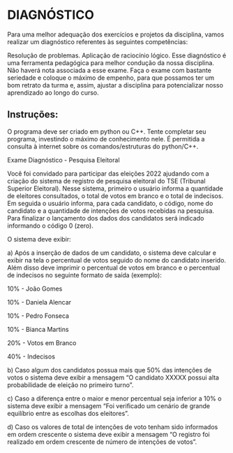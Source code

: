 # DIAGNÓSTICO
Para uma melhor adequação dos exercícios e projetos da disciplina, vamos realizar um diagnóstico referentes às seguintes competências:

Resolução de problemas.
Aplicação de raciocínio lógico.
Esse diagnóstico é uma ferramenta pedagógica para melhor condução da nossa disciplina. Não haverá nota associada a esse exame. Faça o exame com bastante seriedade e coloque o máximo de empenho, para que possamos ter um bom retrato da turma e, assim, ajustar a disciplina para potencializar nosso aprendizado ao longo do curso.

## Instruções:

O programa deve ser criado em python ou C++. Tente completar seu programa, investindo o máximo de conhecimento nele. É permitida a consulta à internet sobre os comandos/estruturas do python/C++. 

Exame Diagnóstico - Pesquisa Eleitoral

Você foi convidado para participar das eleições 2022 ajudando com a criação do sistema de registro de pesquisa eleitoral do TSE (Tribunal Superior Eleitoral). Nesse sistema, primeiro o usuário informa a quantidade de eleitores consultados, o total de votos em branco e o total de indecisos. Em seguida o usuário informa, para cada candidato, o código, nome do candidato e a quantidade de intenções de votos recebidas na pesquisa. Para finalizar o lançamento dos dados dos candidatos será indicado informando o código 0 (zero). 

O sistema deve exibir:

a) Após a inserção de dados de um candidato, o sistema deve calcular e exibir na tela o percentual de votos seguido do nome do candidato inserido. Além disso deve imprimir o percentual de votos em branco e o percentual de indecisos no seguinte formato de saída (exemplo):

  10% - João Gomes           

  10% - Daniela Alencar           

  10% - Pedro Fonseca        

  10% - Bianca Martins      

  20% - Votos em Branco            

  40% - Indecisos                  

b) Caso algum dos candidatos possua mais que 50% das intenções de votos o sistema deve exibir a mensagem “O candidato XXXXX possui alta probabilidade de eleição no primeiro turno”.

c) Caso a diferença entre o maior e menor percentual seja inferior a 10% o sistema deve exibir a mensagem “Foi verificado um cenário de grande equilíbrio entre as escolhas dos eleitores”.

d) Caso os valores de total de intenções de voto tenham sido informados em ordem crescente o sistema deve exibir a mensagem “O registro foi realizado em ordem crescente de número de intenções de votos”.
